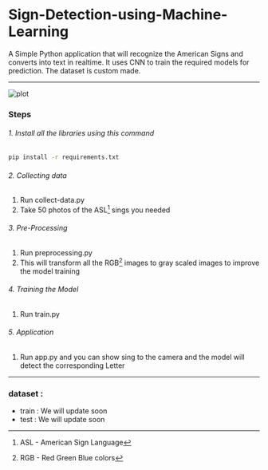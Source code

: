 # Sign-Detection-using-Machine-Learning

A Simple Python application that will recognize the American Signs and converts into text in realtime. It uses CNN to train the required models for prediction. The dataset is custom made.

---

![plot](./sign.png)

### Steps

###### 1. Install all the libraries using this command

```bash
pip install -r requirements.txt
```

###### 2. Collecting data

1.  Run collect-data.py
1.  Take 50 photos of the ASL[^1] sings you needed

###### 3. Pre-Processing

1.  Run preprocessing.py
1.  This will transform all the RGB[^2] images to gray scaled images to improve the model training

###### 4. Training the Model

1.  Run train.py

###### 5. Application

1.  Run app.py and you can show sing to the camera and the model will detect the corresponding Letter

---

### dataset :

- train : We will update soon
- test : We will update soon


[^1]: ASL - American Sign Language
[^2]: RGB - Red Green Blue colors
